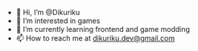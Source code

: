 - 👋 Hi, I’m @Dikuriku
- 👀 I’m interested in games
- 🌱 I’m currently learning frontend and game modding
- 📫 How to reach me at dikuriku.dev@gmail.com

<!---
Dikuriku/Dikuriku is a ✨ special ✨ repository because its `README.md` (this file) appears on your GitHub profile.
You can click the Preview link to take a look at your changes.
--->
